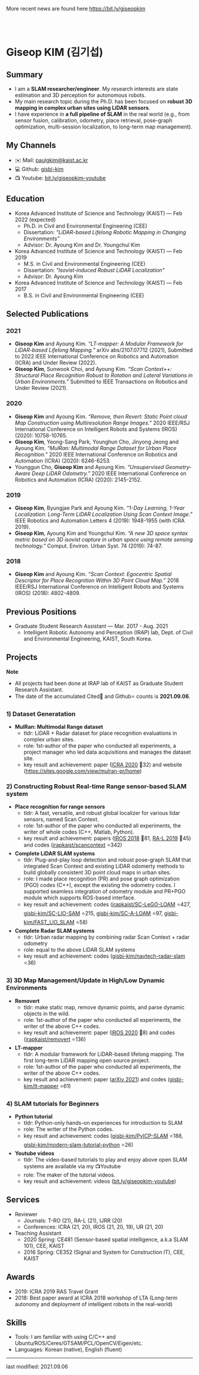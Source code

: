 More recent news are found here https://bit.ly/giseopkim

<br><br/>
# Giseop KIM (김기섭)

## Summary 
- I am a **SLAM researcher/engineer**. My research interests are state estimation and 3D perception for autonomous robots.
- My main research topic during the Ph.D. has been focused on **robust 3D mapping in complex urban sites using LiDAR sensors**. 
- I have experience in **a full pipeline of SLAM** in the real world (e.g., from sensor fusion, calibration, odometry, place retrieval, pose-graph optimization, multi-session localization, to long-term map management).

## My Channels 
  - :envelope: Mail: paulgkim@kaist.ac.kr 
  - :computer: Github: [gisbi-kim](https://github.com/gisbi-kim) 
  - :tv: Youtube: [bit.ly/giseopkim-youtube](https://bit.ly/giseopkim-youtube)

## Education 
- Korea Advanced Institute of Science and Technology (KAIST) — Feb 2022 (expected)
  - Ph.D. in Civil and Environmental Engineering (CEE) 
  - Dissertation: *"LiDAR-based Lifelong Robotic Mapping in Changing Environments"*
  - Advisor: Dr. Ayoung Kim and Dr. Youngchul Kim
- Korea Advanced Institute of Science and Technology (KAIST) — Feb 2019
  - M.S. in Civil and Environmental Engineering (CEE) 
  - Dissertation: *"Isovist-induced Robust LiDAR Localization"*
  - Advisor: Dr. Ayoung Kim
- Korea Advanced Institute of Science and Technology (KAIST) — Feb 2017
  - B.S. in Civil and Environmental Engineering (CEE) 

## Selected Publications 
### 2021
  - **Giseop Kim** and Ayoung Kim. *“LT-mapper: A Modular Framework for LiDAR-based Lifelong Mapping.”* arXiv abs/2107.07712 (2021), Submitted to 2022 IEEE International Conference on Robotics and Automation (ICRA) and Under Review (2022).
  - **Giseop Kim**, Sunwook Choi, and Ayoung Kim. *“Scan Context++: Structural Place Recognition Robust to Rotation and Lateral Variations in Urban Environments.”* Submitted to IEEE Transactions on Robotics and Under Review (2021).
### 2020 
  - **Giseop Kim** and Ayoung Kim. *“Remove, then Revert: Static Point cloud Map Construction using Multiresolution Range Images.”* 2020 IEEE/RSJ International Conference on Intelligent Robots and Systems (IROS) (2020): 10758-10765.
  - **Giseop Kim**, Yeong-Sang Park, Younghun Cho, Jinyong Jeong and Ayoung Kim. *“MulRan: Multimodal Range Dataset for Urban Place Recognition.”* 2020 IEEE International Conference on Robotics and Automation (ICRA) (2020): 6246-6253.
  - Younggun Cho, **Giseop Kim** and Ayoung Kim. *“Unsupervised Geometry-Aware Deep LiDAR Odometry.”* 2020 IEEE International Conference on Robotics and Automation (ICRA) (2020): 2145-2152.
### 2019
  - **Giseop Kim**, Byungjae Park and Ayoung Kim. *“1-Day Learning, 1-Year Localization: Long-Term LiDAR Localization Using Scan Context Image.”* IEEE Robotics and Automation Letters 4 (2019): 1948-1955 (with ICRA 2019).
  - **Giseop Kim**, Ayoung Kim and Youngchul Kim. *“A new 3D space syntax metric based on 3D isovist capture in urban space using remote sensing technology.”* Comput. Environ. Urban Syst. 74 (2019): 74-87.
### 2018
  - **Giseop Kim** and Ayoung Kim. *“Scan Context: Egocentric Spatial Descriptor for Place Recognition Within 3D Point Cloud Map.”* 2018 IEEE/RSJ International Conference on Intelligent Robots and Systems (IROS) (2018): 4802-4809.

## Previous Positions 
- Graduate Student Research Assistant — Mar. 2017 - Aug. 2021
  - Intelligent Robotic Autonomy and Perception (IRAP) lab, Dept. of Civil and Environmental Engineering, KAIST, South Korea.

## Projects
**Note**
- All projects had been done at IRAP lab of KAIST as Graduate Student Research Assistant.  
- The date of the accumulated Cited📰 and Github⭐ counts is **2021.09.06**.

### 1) Dataset Generatation 
  - **MulRan: Multimodal Range dataset**
    - tldr: LiDAR + Radar dataset for place recognition evaluations in complex urban sites.
    - role: 1st-author of the paper who conducted all experiments, a project manager who led data acquisitions and manages the dataset site. 
    - key result and achievement: paper ([ICRA 2020](https://gisbi-kim.github.io/publications/gskim-2020-icra.pdf) 📰32) and website (https://sites.google.com/view/mulran-pr/home)
   
### 2) Constructing Robust Real-time Range sensor-based SLAM system
  - **Place recognition for range sensors**
    - tldr: A fast, versatile, and robust global localizer for various lidar sensors, named Scan Context.
    - role: 1st-author of the paper who conducted all experiments, the writer of whole codes (C++, Matlab, Python).
    - key result and achievement: papers ([IROS 2018](https://gisbi-kim.github.io/publications/gkim-2018-iros.pdf) 📰81, [RA-L 2019](https://gisbi-kim.github.io/publications/gkim-2019-ral.pdf) 📰45) and codes ([irapkaist/scancontext](https://github.com/irapkaist/scancontext) ⭐342)
  - **Complete LiDAR SLAM systems**
    - tldr: Plug-and-play loop detection and robust pose-graph SLAM that integrated Scan Context and existing LiDAR odomerty methods to build globally consistent 3D point cloud maps in urban sites. 
    - role: I made place recognition (PR) and pose graph optimization (PGO) codes (C++), except the existing the odometry codes. I supported seamless integration of odometry module and PR+PGO module which supports ROS-based interface.     
    - key result and achievement: codes ([irapkaist/SC-LeGO-LOAM](https://github.com/irapkaist/SC-LeGO-LOAM) ⭐427, [gisbi-kim/SC-LIO-SAM](https://github.com/gisbi-kim/SC-LIO-SAM) ⭐215, [gisbi-kim/SC-A-LOAM](https://github.com/gisbi-kim/SC-A-LOAM) ⭐97, [gisbi-kim/FAST_LIO_SLAM](https://github.com/gisbi-kim/FAST_LIO_SLAM) ⭐58)
  - **Complete Radar SLAM systems** 
    - tldr: Urban radar mapping by combining radar Scan Context + radar odometry  
    - role: equal to the above LiDAR SLAM systems
    - key result and achievement: codes ([gisbi-kim/navtech-radar-slam](https://github.com/gisbi-kim/navtech-radar-slam) ⭐36)

### 3) 3D Map Management/Update in High/Low Dynamic Environments
  - **Removert**
    - tldr: make static map, remove dynamic points, and parse dynamic objects in the wild. 
    - role: 1st-author of the paper who conducted all experiments, the writer of the above C++ codes.
    - key result and achievement: paper ([IROS 2020](https://gisbi-kim.github.io/publications/gskim-2020-iros.pdf) 📰8) and codes ([irapkaist/removert](https://github.com/irapkaist/removert) ⭐136)
  - **LT-mapper**
    - tldr: A modular framework for LiDAR-based lifelong mapping. The first long-term LiDAR mapping open source project.  
    - role: 1st-author of the paper who conducted all experiments, the writer of the above C++ codes.
    - key result and achievement: paper ([arXiv 2021](https://arxiv.org/abs/2107.07712)) and codes ([gisbi-kim/lt-mapper](https://github.com/gisbi-kim/lt-mapper) ⭐61)
 
### 4) SLAM tutorials for Beginners
  - **Python tutorial**
    - tldr: Python-only hands-on experiences for introduction to SLAM
    - role: The writer of the Python codes.
    - key result and achievement: codes ([gisbi-kim/PyICP-SLAM](https://github.com/gisbi-kim/PyICP-SLAM) ⭐188, [gisbi-kim/modern-slam-tutorial-python](https://github.com/gisbi-kim/modern-slam-tutorial-python) ⭐26)
- **Youtube videos**
    - tldr: The video-based tutorials to play and enjoy above open SLAM systems are available via my :tv:Youtube
    - role: The maker of the tutorial videos.
    - key result and achievement: videos ([bit.ly/giseopkim-youtube](https://bit.ly/giseopkim-youtube))

## Services 
- Reviewer
  - Journals: T-RO (21), RA-L (21), IJRR (20)
  - Conferences: ICRA (21, 20), IROS (21, 20, 19), UR (21, 20)
- Teaching Assistant
  - 2020 Spring: CE481 (Sensor-based spatial intelligence, a.k.a SLAM 101), CEE, KAIST
  - 2016 Spring: CE352 (Signal and System for Construction IT), CEE, KAIST

## Awards 
- 2019: ICRA 2019 RAS Travel Grant
- 2018: Best paper award at ICRA 2018 workshop of LTA (Long-term autonomy and deployment of intelligent robots in the real-world)

## Skills
- Tools: I am familiar with using C/C++ and Ubuntu/ROS/Ceres/GTSAM/PCL/OpenCV/Eigen/etc.
- Languages: Korean (native), English (fluent)

---
last modified: 2021.09.06
